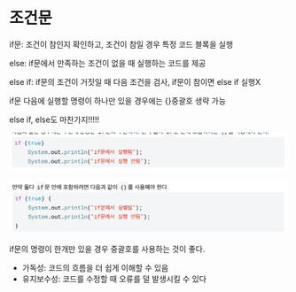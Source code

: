 # 조건문

if문: 조건이 참인지 확인하고, 조건이 참일 경우 특정 코드 블록을 실행

else: if문에서 만족하는 조건이 없을 때 실행하는 코드를 제공 

else if: if문의 조건이 거짓일 때 다음 조건을 검사, if문이 참이면 else if 실행X

if문 다음에 실행할 명령이 하나만 있을 경우에는 {}중괄호 생략 가능

else if, else도 마찬가지!!!!!

![image.png](image.png)

![image.png](image%201.png)

if문의 명령이 한개만 있을 경우 중괄호를 사용하는 것이 좋다.

- 가독성: 코드의 흐름을 더 쉽게 이해할 수 있음
- 유지보수성: 코드를 수정할 때 오류를 덜 발생시킬 수 있다